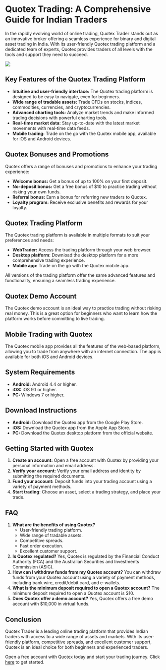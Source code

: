 # Quotex Trading: A Comprehensive Guide for Indian Traders

In the rapidly evolving world of online trading, Quotex Trader stands
out as an innovative broker offering a seamless experience for binary
and digital asset trading in India. With its user-friendly Quotex
trading platform and a dedicated team of experts, Quotex provides
traders of all levels with the tools and support they need to succeed.

[![](https://static.quotex.io/files/4_en/300_250.jpg)](https://traff.sbs/brokerqxlid)

## Key Features of the Quotex Trading Platform

-   **Intuitive and user-friendly interface:** The Quotex trading
    platform is designed to be easy to navigate, even for beginners.
-   **Wide range of tradable assets:** Trade CFDs on stocks, indices,
    commodities, currencies, and cryptocurrencies.
-   **Advanced charting tools:** Analyze market trends and make informed
    trading decisions with powerful charting tools.
-   **Real-time market data:** Stay up-to-date with the latest market
    movements with real-time data feeds.
-   **Mobile trading:** Trade on the go with the Quotex mobile app,
    available for iOS and Android devices.

## Quotex Bonuses and Promotions

Quotex offers a range of bonuses and promotions to enhance your trading
experience:

-   **Welcome bonus:** Get a bonus of up to 100% on your first deposit.
-   **No-deposit bonus:** Get a free bonus of \$10 to practice trading
    without risking your own funds.
-   **Referral bonus:** Earn a bonus for referring new traders to
    Quotex.
-   **Loyalty program:** Receive exclusive benefits and rewards for your
    loyalty.

## Quotex Trading Platform

The Quotex trading platform is available in multiple formats to suit
your preferences and needs:

-   **WebTrader:** Access the trading platform through your web browser.
-   **Desktop platform:** Download the desktop platform for a more
    comprehensive trading experience.
-   **Mobile app:** Trade on the go with the Quotex mobile app.

All versions of the trading platform offer the same advanced features
and functionality, ensuring a seamless trading experience.

## Quotex Demo Account

The Quotex demo account is an ideal way to practice trading without
risking real money. This is a great option for beginners who want to
learn how the platform works before committing to live trading.

## Mobile Trading with Quotex

The Quotex mobile app provides all the features of the web-based
platform, allowing you to trade from anywhere with an internet
connection. The app is available for both iOS and Android devices.

## System Requirements

-   **Android:** Android 4.4 or higher.
-   **iOS:** iOS 9.1 or higher.
-   **PC:** Windows 7 or higher.

## Download Instructions

-   **Android:** Download the Quotex app from the Google Play Store.
-   **iOS:** Download the Quotex app from the Apple App Store.
-   **PC:** Download the Quotex desktop platform from the official
    website.

## Getting Started with Quotex

1.  **Create an account:** Open a free account with Quotex by providing
    your personal information and email address.
2.  **Verify your account:** Verify your email address and identity by
    submitting the required documents.
3.  **Fund your account:** Deposit funds into your trading account using
    a variety of payment methods.
4.  **Start trading:** Choose an asset, select a trading strategy, and
    place your trade.

## FAQ

1.  **What are the benefits of using Quotex?**
    -   User-friendly trading platform.
    -   Wide range of tradable assets.
    -   Competitive spreads.
    -   Fast order execution.
    -   Excellent customer support.
2.  **Is Quotex regulated?** Yes, Quotex is regulated by the Financial
    Conduct Authority (FCA) and the Australian Securities and
    Investments Commission (ASIC).
3.  **How can I withdraw funds from my Quotex account?** You can
    withdraw funds from your Quotex account using a variety of payment
    methods, including bank wire, credit/debit card, and e-wallets.
4.  **What is the minimum deposit required to open a Quotex account?**
    The minimum deposit required to open a Quotex account is \$10.
5.  **Does Quotex offer a demo account?** Yes, Quotex offers a free demo
    account with \$10,000 in virtual funds.

## Conclusion

Quotex Trader is a leading online trading platform that provides Indian
traders with access to a wide range of assets and markets. With its
user-friendly platform, competitive spreads, and excellent customer
support, Quotex is an ideal choice for both beginners and experienced
traders.

Open a free account with Quotex today and start your trading journey.
Click [here](\%22https://traff.sbs/brokerqxlid\%22) to get started.

